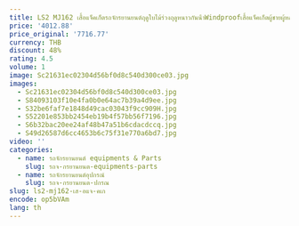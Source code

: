 ```yaml
---
title: LS2 MJ162 เสื้อแจ็คเก็ตรถจักรยานยนต์ฤดูใบไม้ร่วงฤดูหนาวกันน้ําWindproofเสื้อแจ็คเก็ตผู้ชายผู้หญิงCE Anti-Fall Motocrossขี่เสื้อผ้า
price: '4012.88'
price_original: '7716.77'
currency: THB
discount: 48%
rating: 4.5
volume: 1
image: Sc21631ec02304d56bf0d8c540d300ce03.jpg
images:
  - Sc21631ec02304d56bf0d8c540d300ce03.jpg
  - S84093103f10e4fa0b0e64ac7b39a4d9ee.jpg
  - S32be6faf7e1848d49cac03043f9cc909H.jpg
  - S52201e853bb2454eb19b4f57bb56f7196.jpg
  - S6b32bac20ee24af48b47a51b6cdacdccq.jpg
  - S49d26587d6cc4653b6c75f31e770a6bd7.jpg
video: ''
categories:
  - name: รถจักรยานยนต์ equipments & Parts
    slug: รถจ-กรยานยนต-equipments-parts
  - name: รถจักรยานยนต์อุปกรณ์
    slug: รถจ-กรยานยนต-ปกรณ
slug: ls2-mj162-เส-อแจ-คเก
encode: op5bVAm
lang: th
---
```

  